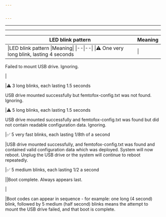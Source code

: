 ```yaml
---


---
```


<hr>
<hr>
<table>
<thead>
<tr>
<th>LED blink pattern</th>
<th>Meaning</th>
</tr>
</thead>
<tbody>
<tr>
<td>
|LED blink pattern |Meaning|
|--|--|
|⚠️  One very long blink, lasting 4 seconds</td>
<td>|
</td></tr></tbody></table><p>Failed to mount USB drive. Ignoring.</p>


|
<p>|⚠️  3 long blinks, each lasting 1.5 seconds</p>

<p>USB drive mounted successfully but femtofox-config.txt was not found. Ignoring.</p>



<p>|⚠️  5 long blinks, each lasting 1.5 seconds</p>

<p>USB drive mounted successfully and femtofox-config.txt was found but did not contain readable configuration data. Ignoring.</p>



<p>|✅ 5 very fast blinks, each lasting 1/8th of a second</p>

<p>|USB drive mounted successfully, and femtofox-config.txt was found and contained valid configuration data which was deployed. System will now reboot. Unplug the USB drive or the system will continue to reboot repeatedly.</p>



<p>|✅ 5 medium blinks, each lasting 1/2 a second</p>
||Boot complete. Always appears last.


<p>|
</p><p>|Boot codes can appear in sequence - for example: one long (4 second) blink, followed by 5 medium (half second) blinks means the attempt to mount the USB drive failed, and that boot is complete.</p>

